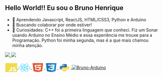 ## Hello World!! Eu sou o Bruno Henrique

- 📖 Aprendendo Javascript, ReactJS, HTML/CSS3, Python e Arduino
- 🤝 Buscando colaborar por onde estiver! 
- 💬 Curiosidades: C++ foi a primeira linguagem que conheci. Fiz um Sonar usando Arduino no Ensino Médio e essa experiência me trouxe para a Programação. Python foi minha segunda, mas é a que mais chamou minha atenção.

<div align="left">
  <a href="https://github.com/brunohnsouza">
  <img height="180em" src="https://github-readme-stats.vercel.app/api?username=brunohnsouza&show_icons=true&theme=tokyonight&include_all_commits=true&count_private=true"/>
  <img height="180em" src="https://github-readme-stats.vercel.app/api/top-langs/?username=brunohnsouza&layout=compact&langs_count=7&theme=tokyonight"/>
</div>
  
  <div style="display: inline_block"><br>
  <img align="center" alt="Bruno-Js" height="30" width="40" src="https://raw.githubusercontent.com/devicons/devicon/master/icons/javascript/javascript-plain.svg">
  <img align="center" alt="Bruno-React" height="30" width="40" src="https://raw.githubusercontent.com/devicons/devicon/master/icons/react/react-original.svg">
  <img align="center" alt="Bruno-HTML" height="30" width="40" src="https://raw.githubusercontent.com/devicons/devicon/master/icons/html5/html5-original.svg">
  <img align="center" alt="Bruno-CSS" height="30" width="40" src="https://raw.githubusercontent.com/devicons/devicon/master/icons/css3/css3-original.svg">
  <img align="center" alt="Bruno-Python" height="30" width="40" src="https://raw.githubusercontent.com/devicons/devicon/master/icons/python/python-original.svg">
  <img align="center" alt="Bruno-Arduino" height="30" width="40" src="https://cdn.jsdelivr.net/gh/devicons/devicon/icons/arduino/arduino-original.svg"> 
  </div>
  
##
